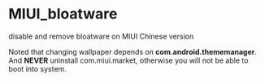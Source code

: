 # MIUI_bloatware
disable and remove bloatware on MIUI Chinese version

Noted that changing wallpaper depends on **com.android.thememanager**. And **NEVER** uninstall com.miui.market, otherwise you will not be able to boot into system.
